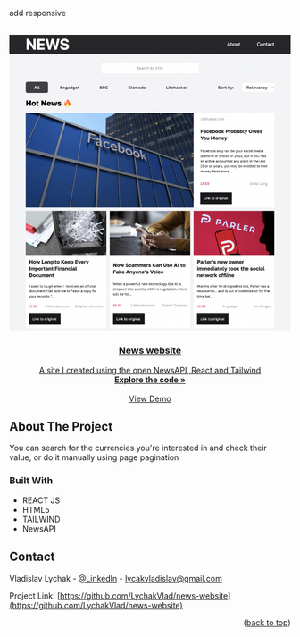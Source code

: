 add responsive

<a name="readme-top"></a>

<br />
<div align="center">
  <a href="https://lychakvlad.github.io/news-website/" target='_blank'>
    <img src="./src/assets/logo.png" alt="Logo" width='900'>

<h3 align="center">News website</h3>

  <p align="center">
    A site I created using the open NewsAPI, React and Tailwind
    <br />
    <a href="https://github.com/LychakVlad/news-website"><strong>Explore the code »</strong></a>
    <br />
    <br />
    <a href="https://lychakvlad.github.io/news-website/">View Demo</a>
  </p>
</div>

<!-- ABOUT THE PROJECT -->

## About The Project

You can search for the currencies you're interested in and check their value, or do it manually using page pagination

### Built With

- REACT JS
- HTML5
- TAILWIND
- NewsAPI

## Contact

Vladislav Lychak - [@LinkedIn](https://www.linkedin.com/in/vladislav-lychak/) - lycakvladislav@gmail.com

Project Link: [https://github.com/LychakVlad/news-website](https://github.com/LychakVlad/news-website)

<p align="right">(<a href="#readme-top">back to top</a>)</p>

<!-- MARKDOWN LINKS & IMAGES -->
<!-- https://www.markdownguide.org/basic-syntax/#reference-style-links -->

[react.js]: https://img.shields.io/badge/React-20232A?style=for-the-badge&logo=react&logoColor=61DAFB
[react-url]: https://reactjs.org/
